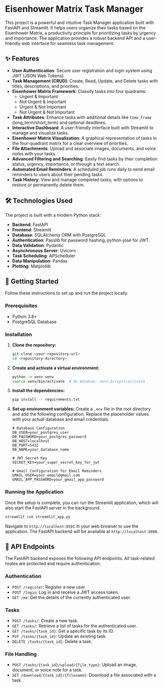 # Eisenhower Matrix Task Manager

This project is a powerful and intuitive Task Manager application built with FastAPI and Streamlit. It helps users organize their tasks based on the Eisenhower Matrix, a productivity principle for prioritizing tasks by urgency and importance. The application provides a robust backend API and a user-friendly web interface for seamless task management.

## ✨ Features

  - **User Authentication**: Secure user registration and login system using JWT (JSON Web Tokens).
  - **Task Management (CRUD)**: Create, Read, Update, and Delete tasks with titles, descriptions, and priorities.
  - **Eisenhower Matrix Framework**: Classify tasks into four quadrants:
      - Urgent & Important
      - Not Urgent & Important
      - Urgent & Not Important
      - Not Urgent & Not Important
  - **Task Attributes**: Enhance tasks with additional details like `time_frame` (long\_term/short\_term) and optional deadlines.
  - **Interactive Dashboard**: A user-friendly interface built with Streamlit to manage and visualize tasks.
  - **Eisenhower Matrix Visualization**: A graphical representation of tasks in the four-quadrant matrix for a clear overview of priorities.
  - **File Attachments**: Upload and associate images, documents, and voice notes with your tasks.
  - **Advanced Filtering and Searching**: Easily find tasks by their completion status, urgency, importance, or through a text search.
  - **Automated Email Reminders**: A scheduled job runs daily to send email reminders to users about their pending tasks.
  - **Task History**: View and manage completed tasks, with options to restore or permanently delete them.

## 🛠️ Technologies Used

The project is built with a modern Python stack:

  - **Backend**: FastAPI
  - **Frontend**: Streamlit
  - **Database**: SQLAlchemy ORM with PostgreSQL
  - **Authentication**: Passlib for password hashing, python-jose for JWT.
  - **Data Validation**: Pydantic
  - **Asynchronous Server**: Uvicorn
  - **Task Scheduling**: APScheduler
  - **Data Manipulation**: Pandas
  - **Plotting**: Matplotlib

## 🚀 Getting Started

Follow these instructions to set up and run the project locally.

### Prerequisites

  - Python 3.8+
  - PostgreSQL Database

### Installation

1.  **Clone the repository:**

    ```sh
    git clone <your-repository-url>
    cd <repository-directory>
    ```

2.  **Create and activate a virtual environment:**

    ```sh
    python -m venv venv
    source venv/bin/activate  # On Windows: venv\Scripts\activate
    ```

3.  **Install the dependencies:**

    ```sh
    pip install -r requirements.txt
    ```

4.  **Set up environment variables:**
    Create a `.env` file in the root directory and add the following configuration. Replace the placeholder values with your actual database and email credentials.

    ```env
    # Database Configuration
    DB_USER=your_postgres_user
    DB_PASSWORD=your_postgres_password
    DB_HOST=localhost
    DB_PORT=5432
    DB_NAME=your_database_name

    # JWT Secret Key
    SECRET_KEY=your_super_secret_key_for_jwt

    # Gmail Configuration for Email Reminders
    GMAIL_USER=your_email@gmail.com
    GMAIL_APP_PASSWORD=your_gmail_app_password
    ```

### Running the Application

Once the setup is complete, you can run the Streamlit application, which will also start the FastAPI server in the background.

```sh
streamlit run streamlit_app.py
```

Navigate to `http://localhost:8501` in your web browser to use the application. The FastAPI backend will be available at `http://localhost:8000`.

## 📝 API Endpoints

The FastAPI backend exposes the following API endpoints. All task-related routes are protected and require authentication.

### Authentication

  - `POST /register`: Register a new user.
  - `POST /login`: Log in and receive a JWT access token.
  - `GET /me`: Get the details of the currently authenticated user.

### Tasks

  - `POST /tasks/`: Create a new task.
  - `GET /tasks/`: Retrieve a list of tasks for the authenticated user.
  - `GET /tasks/{task_id}`: Get a specific task by its ID.
  - `PUT /tasks/{task_id}`: Update an existing task.
  - `DELETE /tasks/{task_id}`: Delete a task.

### File Handling

  - `POST /tasks/{task_id}/upload/{file_type}`: Upload an image, document, or voice note for a task.
  - `GET /download/{task_id}/{filename}`: Download a file associated with a task.

